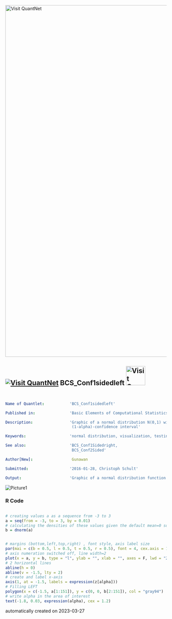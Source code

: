 [<img src="https://github.com/QuantLet/Styleguide-and-FAQ/blob/master/pictures/banner.png" width="1100" alt="Visit QuantNet">](http://quantlet.de/)

## [<img src="https://github.com/QuantLet/Styleguide-and-FAQ/blob/master/pictures/qloqo.png" alt="Visit QuantNet">](http://quantlet.de/) **BCS_Conf1sidedleft** [<img src="https://github.com/QuantLet/Styleguide-and-FAQ/blob/master/pictures/QN2.png" width="60" alt="Visit QuantNet 2.0">](http://quantlet.de/)

```yaml


Name of Quantlet:           'BCS_Conf1sidedleft'

Published in:               'Basic Elements of Computational Statistics'

Description:                'Graphic of a normal distribution N(0,1) with a right-tailed
                             (1-alpha)-confidence interval'

Keywords:                   'normal distribution, visualization, testing, confidence interval, plot'

See also:                   'BCS_Conf1Sidedright,
                             BCS_Conf2Sided'

Author[New]:                 Gunawan

Submitted:                  '2016-01-28, Christoph Schult'

Output:                     'Graphic of a normal distribution function in .pdf format.'

```

![Picture1](BCS_Conf1Sidedleft.png)

### R Code
```r

# creating values a as a sequence from -3 to 3
a = seq(from = -3, to = 3, by = 0.01)
# calculating the densities of these values given the default mean=0 sd=1 normal distribution
b = dnorm(a)


# margins (bottom,left,top,right) , font style, axis label size
par(mai = c(b = 0.5, l = 0.5, t = 0.5, r = 0.5), font = 4, cex.axis = 1.5)
# axis numeration switched off, line width=2
plot(x = a, y = b, type = "l", ylab = "", xlab = "", axes = F, lwd = "2")
# 2 horizontal lines
abline(h = 0)
abline(v = -1.5, lty = 2)
# create and label x-axis
axis(1, at = -1.5, labels = expression(z[alpha]))
# Filling LEFT
polygon(x = c(-1.5, a[1:151]), y = c(0, 0, b[2:151]), col = "gray94")
# write alpha in the area of interest
text(-1.8, 0.03, expression(alpha), cex = 1.2)
```

automatically created on 2023-03-27